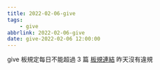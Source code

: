 ```yaml
---
title: 2022-02-06-give
tags:
    - give
abbrlink: 2022-02-06-give
date: give-2022-02-06 12:00:00
---
```

give 板規定每日不能超過 3 篇 [板規連結](https://www.ptt.cc/bbs/give/M.1612495900.A.C32.html)
昨天沒有違規